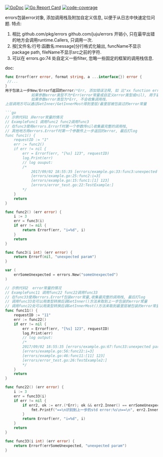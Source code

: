 [![GoDoc](https://godoc.org/github.com/hanjm/errors?status.svg)](https://godoc.org/github.com/hanjm/errors)
[![Go Report Card](https://goreportcard.com/badge/github.com/hanjm/errors)](https://goreportcard.com/report/github.com/hanjm/errors)
[![code-coverage](http://gocover.io/_badge/github.com/hanjm/errors)](http://gocover.io/github.com/hanjm/errors)

errors包装error对象, 添加调用栈及附加自定义信息, 以便于从日志中快速定位问题.
特点:
1. 相比 github.com/pkg/errors github.com/juju/errors 开销小, 只在最早出错的地方会调用runtime.Callers, 只调用一次.
2. 按[文件名:行号:函数名:message]分行格式化输出, funcName不显示package path, fileName不显示src之前的字符.
3. 可以在 errors.go:74 处自定义一些filter, 忽略一些固定的框架的调用栈信息.

doc:
```go
func Errorf(err error, format string, a ...interface{}) error {
 //...
}
用于包装上一步New/Errorf返回的error/*Err, 添加错误注释, 如 比"xx function error"更直接的错误说明、调用函数的参数值等
 			如果参数error类型不为*Err(error常量或自定义error类型或nil), 用于最早出错的地方, 会收集调用栈
 			如果参数error类型为*Err, 不会收集调用栈.
上层调用方可以通过GetInner/GetInnerMost得到里层/最里层被包装过的error常量

```go
// 示例代码1 非error常量的情况
// ExampleFunc1 调用func2 func2调用func3
// 在func3使用errors.Errorf时第一个参数传nil收集最完整的调用栈,
// 其他地方用errors.Errorf时第一个参数传上一步返回的error, 最后打log
func func1() {
	requestID := "1"
	err := func2()
	if err != nil {
		err = Errorf(err, "[%s] 123", requestID)
		log.Print(err)
		// log ouuput:
		/*
			2017/09/02 18:55:35 [errors/example.go:33:func3:unexpected param]
			[errors/example.go:25:func2:i=3]
			[errors/example.go:15:func1:[1] 123]
			[errors/error_test.go:22:TestExample:]
		*/
	}
	return
}

func func2() (err error) {
	i := 3
	err = func3(i)
	if err != nil {
		return Errorf(err, "i=%d", i)
	}
	return
}

func func3(i int) (err error) {
	return Errorf(nil, "unexpected param")
}

var (
	errSomeUnexpected = errors.New("someUnexpected")
)

// 示例代码2  error常量的情况
// ExampleFunc11 调用func22 func22调用func33
// 在func33使用errors.Errorf包装error常量,收集最完整的调用栈, 最后打log
// 调用func33处可以用类型转换后调GetInner()方法来取到上一步包装的error常量
// 调用func22处可以用类型转换后调GetInnerMost()方法来取到最里层被包装的error常量
func func11() {
	requestID := "11"
	err := func22()
	if err != nil {
		err = Errorf(err, "[%s] 123", requestID)
		log.Print(err)
		// log output:
		/*
		2017/09/02 18:55:35 [errors/example.go:67:func33:unexpected param err:someUnexpected]
		[errors/example.go:56:func22:i=3]
		[errors/example.go:46:func11:[11] 123]
		[errors/error_test.go:26:TestExample2:]
		*/
	}
	return
}

func func22() (err error) {
	i := 3
	err = func33(i)
	if err != nil {
		if err2, ok := err.(*Err); ok && err2.Inner() == errSomeUnexpected {
			fmt.Printf("==\n识别到上一步的std error:%s\n==\n", err2.Inner())
		}
		return Errorf(err, "i=%d", i)
	}
	return
}

func func33(i int) (err error) {
	return Errorf(errSomeUnexpected, "unexpected param")
}
```
